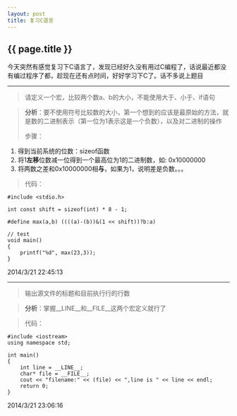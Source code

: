 ```yaml
---
layout: post
title: 复习C语言
---
```


{{ page.title }}
---------------------
今天突然有感觉复习下C语言了，发现已经好久没有用过C编程了，话说最近都没有编过程序了都，趁现在还有点时间，好好学习下C了。话不多说上题目

---------------------
> 请定义一个宏，比较两个数a、b的大小，不能使用大于、小于、if语句

>**分析**：要不使用符号比较数的大小，第一个想到的应该是最原始的方法，就是数的二进制表示（第一位为1表示这是一个负数），以及对二进制的操作
>
>步骤：
>>
 1. 得到当前系统的位数：sizeof函数
 2. 将1**左移**位数减一位得到一个最高位为1的二进制数，如: 0x10000000
 3. 将两数之差和0x10000000相**与**，如果为1，说明差是负数。。。

>代码：

	#include <stdio.h>
	
	int const shift = sizeof(int) * 8 - 1;

	#define max(a,b) ((((a)-(b))&(1 << shift))?b:a)
	
	// test
	void main()
	{
		printf("%d", max(23,3));
	}

2014/3/21 22:45:13 

--------------------
> 输出源文件的标题和目前执行行的行数

> **分析**：掌握__LINE__和__FILE__这两个宏定义就行了

>代码：
>
	#include <iostream>
	using namespace std;
>	
	int main()
	{
		int line = __LINE__;
		char* file = __FILE__;
		cout << "filename:" << (file) << ",line is " << line << endl;
		return 0;
	}
2014/3/21 23:06:16 
